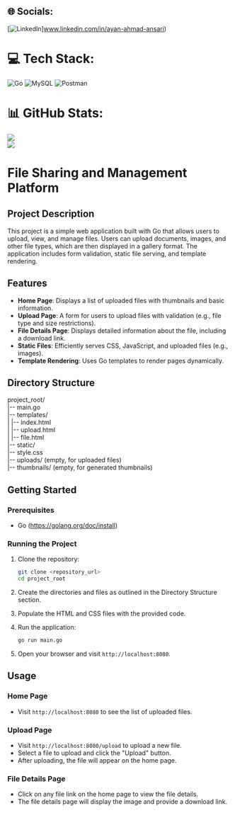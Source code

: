 
## 🌐 Socials:
[![LinkedIn](https://img.shields.io/badge/LinkedIn-%230077B5.svg?logo=linkedin&logoColor=white)]www.linkedin.com/in/ayan-ahmad-ansari) 

# 💻 Tech Stack:
![Go](https://img.shields.io/badge/go-%2300ADD8.svg?style=for-the-badge&logo=go&logoColor=white) ![MySQL](https://img.shields.io/badge/mysql-4479A1.svg?style=for-the-badge&logo=mysql&logoColor=white) ![Postman](https://img.shields.io/badge/Postman-FF6C37?style=for-the-badge&logo=postman&logoColor=white)
# 📊 GitHub Stats:
![](https://github-readme-stats.vercel.app/api?username=Ayaneren0&theme=dark&hide_border=false&include_all_commits=false&count_private=false)<br/>
![](https://github-readme-streak-stats.herokuapp.com/?user=Ayaneren0&theme=dark&hide_border=false)<br/>

# File Sharing and Management Platform

## Project Description

This project is a simple web application built with Go that allows users to upload, view, and manage files. Users can upload documents, images, and other file types, which are then displayed in a gallery format. The application includes form validation, static file serving, and template rendering.

## Features

- **Home Page**: Displays a list of uploaded files with thumbnails and basic information.
- **Upload Page**: A form for users to upload files with validation (e.g., file type and size restrictions).
- **File Details Page**: Displays detailed information about the file, including a download link.
- **Static Files**: Efficiently serves CSS, JavaScript, and uploaded files (e.g., images).
- **Template Rendering**: Uses Go templates to render pages dynamically.

## Directory Structure

project_root/ <br>
|-- main.go<br>
|-- templates/<br>
|   |-- index.html<br>
|   |-- upload.html<br>
|   |-- file.html<br>
|-- static/<br>
    |-- style.css<br>
    |-- uploads/ (empty, for uploaded files)<br>
    |-- thumbnails/ (empty, for generated thumbnails)<br>
## Getting Started

### Prerequisites

- Go (https://golang.org/doc/install)

### Running the Project

1. Clone the repository:
    ```sh
    git clone <repository_url>
    cd project_root
    ```

2. Create the directories and files as outlined in the Directory Structure section.

3. Populate the HTML and CSS files with the provided code.

4. Run the application:
    ```sh
    go run main.go
    ```

5. Open your browser and visit `http://localhost:8080`.

## Usage

### Home Page

- Visit `http://localhost:8080` to see the list of uploaded files.

### Upload Page

- Visit `http://localhost:8080/upload` to upload a new file.
- Select a file to upload and click the "Upload" button.
- After uploading, the file will appear on the home page.

### File Details Page

- Click on any file link on the home page to view the file details.
- The file details page will display the image and provide a download link.
